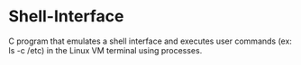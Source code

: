 # Shell-Interface

C program that emulates a shell interface and executes user commands (ex: ls -c /etc) in the Linux VM terminal using processes. 
